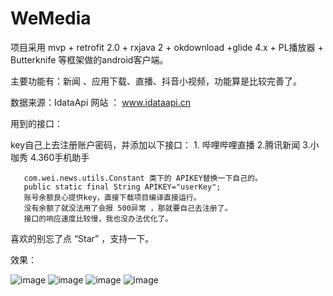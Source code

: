 # WeMedia
项目采用
  mvp + retrofit 2.0 + rxjava 2 + okdownload +glide 4.x + PL播放器 + Butterknife 等框架做的android客户端。




主要功能有：新闻 、应用下载、直播、抖音小视频，功能算是比较完善了。





数据来源：IdataApi  网站 ： www.idataapi.cn

用到的接口：

key自己上去注册账户密码，并添加以下接口：
                      1. 哔哩哔哩直播
                      2.腾讯新闻
                      3.小咖秀
                      4.360手机助手
                      
                      
                      
       com.wei.news.utils.Constant 类下的 APIKEY替换一下自己的。
       public static final String APIKEY="userKey";
       账号余额良心提供key，直接下载项目编译直接运行。
       没有余额了就没法用了会报 500异常 ，那就要自己去注册了。
       接口的响应速度比较慢，我也没办法优化了。
       

  喜欢的别忘了点 “Star” ，支持一下。
 
 效果：
 
 ![image](https://github.com/laiweifeng/WeMedia/blob/master/screenPicture/20181214_114043.gif)
 ![image](https://github.com/laiweifeng/WeMedia/blob/master/screenPicture/20181214_114146.gif)
 ![image](https://github.com/laiweifeng/WeMedia/blob/master/screenPicture/20181214_114313.gif)
 ![image](https://github.com/laiweifeng/WeMedia/blob/master/screenPicture/20181214_114330.gif)
 
 

       
       


